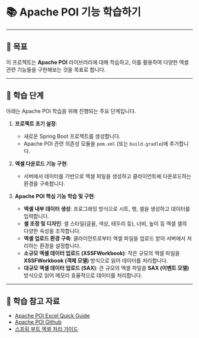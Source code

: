 # 📚 Apache POI 기능 학습하기

---

## 🎯 목표

이 프로젝트는 **Apache POI** 라이브러리에 대해 학습하고, 이를 활용하여 다양한 엑셀 관련 기능들을 구현해보는 것을 목표로 합니다.

---

## 🚀 학습 단계

아래는 Apache POI 학습을 위해 진행되는 주요 단계입니다.

1.  **프로젝트 초기 설정**:
    * 새로운 Spring Boot 프로젝트를 생성합니다.
    * Apache POI 관련 의존성 모듈을 `pom.xml` (또는 `build.gradle`)에 추가합니다.

2.  **엑셀 다운로드 기능 구현**:
    * 서버에서 데이터를 기반으로 엑셀 파일을 생성하고 클라이언트에 다운로드하는 환경을 구축합니다.

3.  **Apache POI 핵심 기능 학습 및 구현**:
    * **엑셀 내부 데이터 생성**: 프로그래밍 방식으로 시트, 행, 셀을 생성하고 데이터를 입력합니다.
    * **셀 조정 및 디자인**: 셀 스타일(글꼴, 색상, 테두리 등), 너비, 높이 등 엑셀 셀의 다양한 속성을 조작합니다.
    * **엑셀 업로드 환경 구축**: 클라이언트로부터 엑셀 파일을 업로드 받아 서버에서 처리하는 환경을 설정합니다.
    * **소규모 엑셀 데이터 업로드 (XSSFWorkbook)**: 작은 규모의 엑셀 파일을 **XSSFWorkbook (객체 모델)** 방식으로 읽어 데이터를 처리합니다.
    * **대규모 엑셀 데이터 업로드 (SAX)**: 큰 규모의 엑셀 파일을 **SAX (이벤트 모델)** 방식으로 읽어 메모리 효율적으로 데이터를 처리합니다.

---

## 🔗 학습 참고 자료

* [Apache POI Excel Quick Guide](https://poi.apache.org/components/spreadsheet/quick-guide.html)
* [Apache POI Github](https://github.com/apache/poi)
* [스프링 부트 엑셀 처리 가이드](https://www.devyummi.com/page?id=68560a79752aa2857972a3af)